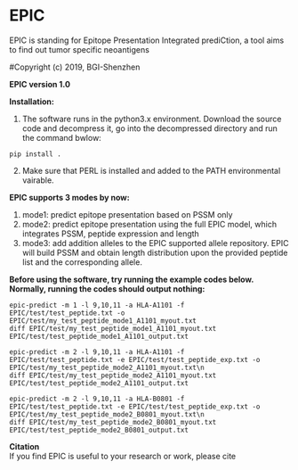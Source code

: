 # EPIC
EPIC is standing for Epitope Presentation Integrated prediCtion, a tool aims to find out tumor specific neoantigens

#Copyright (c) 2019, BGI-Shenzhen

__EPIC version 1.0__

__Installation:__

1. The software runs in the python3.x environment. Download the source code and decompress it, go into the decompressed directory and run the command bwlow:

```pip install .```

2. Make sure that PERL is installed and added to the PATH environmental vairable.

__EPIC supports 3 modes by now:__  

1. mode1: predict epitope presentation based on PSSM only  
2. mode2: predict epitope presentation using the full EPIC model, which integrates PSSM, peptide expression and length  
3. mode3: add addition alleles to the EPIC supported allele repository. EPIC will build PSSM and obtain length distribution upon the provided peptide list and the corresponding allele.

__Before using the software, try running the example codes below. Normally, running the codes should output nothing:__  

```
epic-predict -m 1 -l 9,10,11 -a HLA-A1101 -f EPIC/test/test_peptide.txt -o EPIC/test/my_test_peptide_mode1_A1101_myout.txt
diff EPIC/test/my_test_peptide_mode1_A1101_myout.txt EPIC/test/test_peptide_mode1_A1101_output.txt
```
```
epic-predict -m 2 -l 9,10,11 -a HLA-A1101 -f EPIC/test/test_peptide.txt -e EPIC/test/test_peptide_exp.txt -o EPIC/test/my_test_peptide_mode2_A1101_myout.txt\n
diff EPIC/test/my_test_peptide_mode2_A1101_myout.txt EPIC/test/test_peptide_mode2_A1101_output.txt
```
```
epic-predict -m 2 -l 9,10,11 -a HLA-B0801 -f EPIC/test/test_peptide.txt -e EPIC/test/test_peptide_exp.txt -o EPIC/test/my_test_peptide_mode2_B0801_myout.txt\n
diff EPIC/test/my_test_peptide_mode2_B0801_myout.txt EPIC/test/test_peptide_mode2_B0801_output.txt
```
__Citation__  
If you find EPIC is useful to your research or work, please cite <article name>

